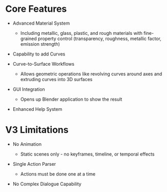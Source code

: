 # Core Features

- Advanced Material System
    - Including metallic, glass, plastic, and rough materials with fine-grained property control (transparency, roughness, metallic factor, emission strength)

- Capability to add Curves

- Curve-to-Surface Workflows
    - Allows geometric operations like revolving curves around axes and extruding curves into 3D surfaces

- GUI Integration
    - Opens up Blender application to show the result

- Enhanced Help System

# V3 Limitations

- No Animation
    - Static scenes only - no keyframes, timeline, or temporal effects

- Single Action Parser
    - Actions must be done one at a time

- No Complex Dialogue Capability
